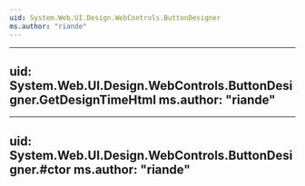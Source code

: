 ```yaml
---
uid: System.Web.UI.Design.WebControls.ButtonDesigner
ms.author: "riande"
---
```


---
uid: System.Web.UI.Design.WebControls.ButtonDesigner.GetDesignTimeHtml
ms.author: "riande"
---

---
uid: System.Web.UI.Design.WebControls.ButtonDesigner.#ctor
ms.author: "riande"
---
